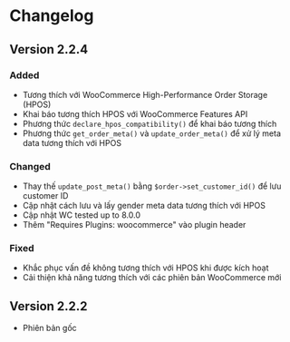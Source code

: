 # Changelog

## Version 2.2.4

### Added

- Tương thích với WooCommerce High-Performance Order Storage (HPOS)
- Khai báo tương thích HPOS với WooCommerce Features API
- Phương thức `declare_hpos_compatibility()` để khai báo tương thích
- Phương thức `get_order_meta()` và `update_order_meta()` để xử lý meta data tương thích với HPOS

### Changed

- Thay thế `update_post_meta()` bằng `$order->set_customer_id()` để lưu customer ID
- Cập nhật cách lưu và lấy gender meta data tương thích với HPOS
- Cập nhật WC tested up to 8.0.0
- Thêm "Requires Plugins: woocommerce" vào plugin header

### Fixed

- Khắc phục vấn đề không tương thích với HPOS khi được kích hoạt
- Cải thiện khả năng tương thích với các phiên bản WooCommerce mới

## Version 2.2.2

- Phiên bản gốc
